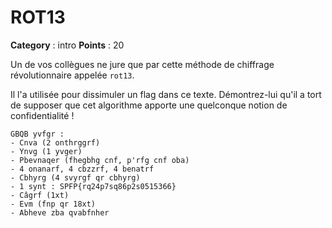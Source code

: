 # ROT13

**Category** : intro
**Points** : 20

Un de vos collègues ne jure que par cette méthode de chiffrage révolutionnaire appelée `rot13`.

Il l'a utilisée pour dissimuler un flag dans ce texte.
Démontrez-lui qu'il a tort de supposer que cet algorithme apporte une quelconque notion de confidentialité !

```
GBQB yvfgr :
- Cnva (2 onthrggrf)
- Ynvg (1 yvger)
- Pbevnaqer (fhegbhg cnf, p'rfg cnf oba)
- 4 onanarf, 4 cbzzrf, 4 benatrf
- Cbhyrg (4 svyrgf qr cbhyrg)
- 1 synt : SPFP{rq24p7sq86p2s0515366}
- Câgrf (1xt)
- Evm (fnp qr 18xt)
- Abheve zba qvabfnher
```



